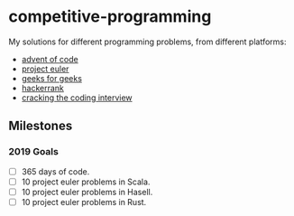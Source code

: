 # competitive-programming

My solutions for different programming problems, from different platforms:

- [advent of code](https://adventofcode.com/)
- [project euler](https://projecteuler.net/)
- [geeks for geeks](https://www.geeksforgeeks.org/)
- [hackerrank](https://hackerrank.com/)
- [cracking the coding interview](http://www.crackingthecodinginterview.com/)

## Milestones

### 2019 Goals

- [ ] 365 days of code.
- [ ] 10 project euler problems in Scala.
- [ ] 10 project euler problems in Hasell.
- [ ] 10 project euler problems in Rust.
